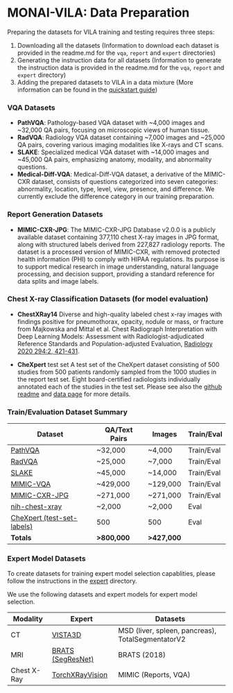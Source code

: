 # MONAI-VILA: Data Preparation

Preparing the datasets for VILA training and testing requires three steps:
1. Downloading all the datasets (Information to download each dataset is provided in the readme.md for the `vqa`, `report` and `expert` directories)
2. Generating the instruction data for all datasets (Information to generate the instruction data is provided in the readme.md for the `vqa`, `report` and `expert` directory)
3. Adding the prepared datasets to VILA in a data mixture (More information can be found in the [quickstart guide](../train/readme.md))

### VQA Datasets
- **PathVQA**: Pathology-based VQA dataset with ~4,000 images and ~32,000 QA pairs, focusing on microscopic views of human tissue.
- **RadVQA**: Radiology VQA dataset containing ~7,000 images and ~25,000 QA pairs, covering various imaging modalities like X-rays and CT scans.
- **SLAKE**: Specialized medical VQA dataset with ~14,000 images and ~45,000 QA pairs, emphasizing anatomy, modality, and abnormality questions.
- **Medical-Diff-VQA**: Medical-Diff-VQA dataset, a derivative of the MIMIC-CXR dataset, consists of questions categorized into seven categories: abnormality, location, type, level, view, presence, and difference. We currently exclude the difference category in our training preparation.

### Report Generation Datasets

- **MIMIC-CXR-JPG**: The MIMIC-CXR-JPG Database v2.0.0 is a publicly available dataset containing 377,110 chest X-ray images in JPG format, along with structured labels derived from 227,827 radiology reports. The dataset is a processed version of MIMIC-CXR, with removed protected health information (PHI) to comply with HIPAA regulations. Its purpose is to support medical research in image understanding, natural language processing, and decision support, providing a standard reference for data splits and image labels.

### Chest X-ray Classification Datasets (for model evaluation)

- **ChestXRay14**
Diverse and high-quality labeled chest x-ray images with findings positive for pneumothorax, opacity, nodule or mass, or fracture from Majkowska and Mittal et al. Chest Radiograph Interpretation with Deep Learning Models: Assessment with Radiologist-adjudicated Reference Standards and Population-adjusted Evaluation, [Radiology 2020 294:2, 421-431](https://pubs.rsna.org/doi/10.1148/radiol.2019191293).

- **CheXpert** test set
A test set of the CheXpert dataset consisting of 500 studies from 500 patients randomly sampled from the 1000 studies in the report test set. Eight board-certified radiologists individually annotated each of the studies in the test set. Please see also the [github readme](https://github.com/rajpurkarlab/cheXpert-test-set-labels) and [data page](https://stanfordaimi.azurewebsites.net/datasets/23c56a0d-15de-405b-87c8-99c30138950c) for more details.

### Train/Evaluation Dataset Summary

| Dataset                                                                                                              | QA/Text Pairs | Images       |     Train/Eval    |
|----------------------------------------------------------------------------------------------------------------------|---------------|--------------|-------------------|
| [PathVQA](https://huggingface.co/datasets/flaviagiammarino/path-vqa)                                                 | ~32,000       | ~4,000       |     Train/Eval    |
| [RadVQA](https://osf.io/89kps/)                                                                                      | ~25,000       | ~7,000       |     Train/Eval    |
| [SLAKE](https://www.med-vqa.com/slake/)                                                                              | ~45,000       | ~14,000      |     Train/Eval    |
| [MIMIC-VQA](https://physionet.org/content/medical-diff-vqa/1.0.0)                                                    | ~429,000      | ~129,000     |     Train/Eval    |
| [MIMIC-CXR-JPG](https://physionet.org/content/mimic-cxr-jpg/2.1.0/)                                                  | ~271,000      | ~271,000     |     Train/Eval    |
| [nih-chest-xray](https://cloud.google.com/healthcare-api/docs/resources/public-datasets/nih-chest#additional_labels) | ~2,000        | ~2,000       |     Eval          |
| [CheXpert (test-set-labels)](https://github.com/rajpurkarlab/cheXpert-test-set-labels)                               | 500           | 500          |     Eval          |
| **Totals**                                                                                                           | **>800,000**  | **>427,000** |                   |

### Expert Model Datasets
To create datasets for training expert model selection capablities, please follow the instructions in the [expert](./experts/README.md) directory.

We use the following datasets and expert models for expert model selection.

|     Modality       | Expert                                                                                                 | Datasets                                            |
|--------------------|--------------------------------------------------------------------------------------------------------|-----------------------------------------------------|
|     CT             | [VISTA3D](https://github.com/Project-MONAI/model-zoo/tree/dev/models/vista3d)                          | MSD (liver, spleen,   pancreas), TotalSegmentatorV2 |
|     MRI            | [BRATS (SegResNet)](https://github.com/Project-MONAI/model-zoo/tree/dev/models/brats_mri_segmentation) | BRATS (2018)                                        |
|     Chest X-Ray    | [TorchXRayVision](https://github.com/mlmed/torchxrayvision)                                            | MIMIC (Reports, VQA)                                |
